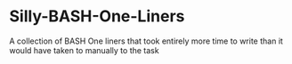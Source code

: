 # Silly-BASH-One-Liners
A collection of BASH One liners that took entirely more time to write than it would have taken to manually to the task
